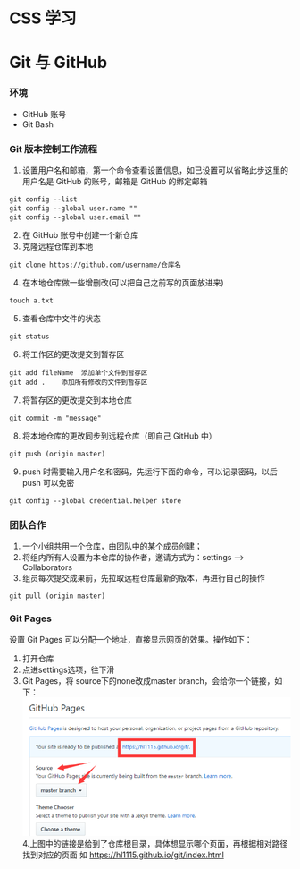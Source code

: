 # CSS 学习
# Git 与  GitHub

### 环境

- GitHub 账号
- Git Bash

### Git 版本控制工作流程

1. 设置用户名和邮箱，第一个命令查看设置信息，如已设置可以省略此步这里的用户名是 GitHub 的账号，邮箱是 GitHub 的绑定邮箱 
```
git config --list
git config --global user.name ""
git config --global user.email ""  
```
2. 在 GitHub 账号中创建一个新仓库
3. 克隆远程仓库到本地
```
git clone https://github.com/username/仓库名 
```
4. 在本地仓库做一些增删改(可以把自己之前写的页面放进来)
```
touch a.txt
```
5. 查看仓库中文件的状态
```
git status  
```
6. 将工作区的更改提交到暂存区
```
git add fileName  添加单个文件到暂存区
git add .    添加所有修改的文件到暂存区
```
7. 将暂存区的更改提交到本地仓库
```
git commit -m "message"
```
8. 将本地仓库的更改同步到远程仓库（即自己 GitHub 中）
```
git push (origin master)  
```
9. push 时需要输入用户名和密码，先运行下面的命令，可以记录密码，以后 push 可以免密
```
git config --global credential.helper store  
```

### 团队合作

1. 一个小组共用一个仓库，由团队中的某个成员创建；
2. 将组内所有人设置为本仓库的协作者，邀请方式为：settings —> Collaborators
3. 组员每次提交成果前，先拉取远程仓库最新的版本，再进行自己的操作
```
git pull (origin master)
```

### Git Pages

设置 Git Pages 可以分配一个地址，直接显示网页的效果。操作如下：

1. 打开仓库
2. 点进settings选项，往下滑
3. Git Pages，将 source下的none改成master branch，会给你一个链接，如下：
![git pages](./imgs/gitpages.png)
4.上图中的链接是给到了仓库根目录，具体想显示哪个页面，再根据相对路径找到对应的页面
如 https://hl1115.github.io/git/index.html